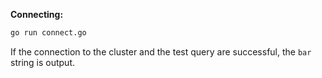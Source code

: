 **Connecting:**

```bash
go run connect.go
```

If the connection to the cluster and the test query are successful, the `bar` string is output.

